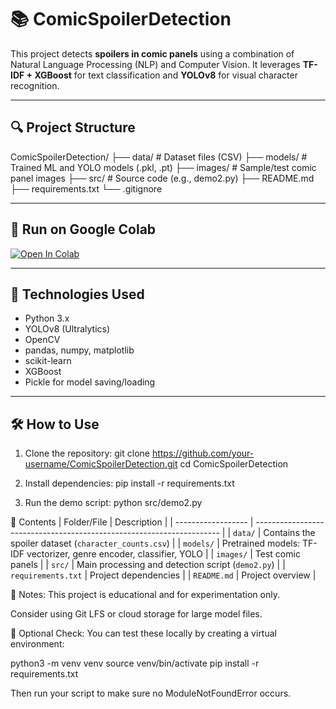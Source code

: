 # 📚 ComicSpoilerDetection

This project detects **spoilers in comic panels** using a combination of Natural Language Processing (NLP) and Computer Vision. It leverages **TF-IDF + XGBoost** for text classification and **YOLOv8** for visual character recognition.

---

## 🔍 Project Structure

ComicSpoilerDetection/
├── data/ # Dataset files (CSV)
├── models/ # Trained ML and YOLO models (.pkl, .pt)
├── images/ # Sample/test comic panel images
├── src/ # Source code (e.g., demo2.py)
├── README.md
├── requirements.txt
└── .gitignore


---

## 🚀 Run on Google Colab

[![Open In Colab](https://colab.research.google.com/assets/colab-badge.svg)](https://colab.research.google.com/github/djcode0718/ComicSpoilerDetection/blob/main/notebooks/ComicSpoilerDetection.ipynb)


---

## 🧠 Technologies Used

- Python 3.x
- YOLOv8 (Ultralytics)
- OpenCV
- pandas, numpy, matplotlib
- scikit-learn
- XGBoost
- Pickle for model saving/loading

---

## 🛠️ How to Use

1. Clone the repository:
   git clone https://github.com/your-username/ComicSpoilerDetection.git
   cd ComicSpoilerDetection

2. Install dependencies:
   pip install -r requirements.txt

3. Run the demo script:
   python src/demo2.py



📂 Contents
| Folder/File        | Description                                                           |
| ------------------ | --------------------------------------------------------------------- |
| `data/`            | Contains the spoiler dataset (`character_counts.csv`)                 |
| `models/`          | Pretrained models: TF-IDF vectorizer, genre encoder, classifier, YOLO |
| `images/`          | Test comic panels                                                     |
| `src/`             | Main processing and detection script (`demo2.py`)                     |
| `requirements.txt` | Project dependencies                                                  |
| `README.md`        | Project overview                                                      |



📌 Notes:
This project is educational and for experimentation only.

Consider using Git LFS or cloud storage for large model files.


🧪 Optional Check:
You can test these locally by creating a virtual environment:

   python3 -m venv venv
   source venv/bin/activate
   pip install -r requirements.txt

Then run your script to make sure no ModuleNotFoundError occurs.


